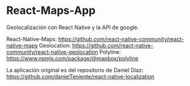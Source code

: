 # React-Maps-App
 Geolocalización con React Native y la API de google.
 

React-Native-Maps: https://github.com/react-native-community/react-native-maps
Geolocation: https://github.com/react-native-community/react-native-geolocation
Polyline: https://www.npmjs.com/package/@mapbox/polyline


 La aplicación original es del repositorio de Daniel Díaz:
https://github.com/danielTeniente/react-native-localization 
